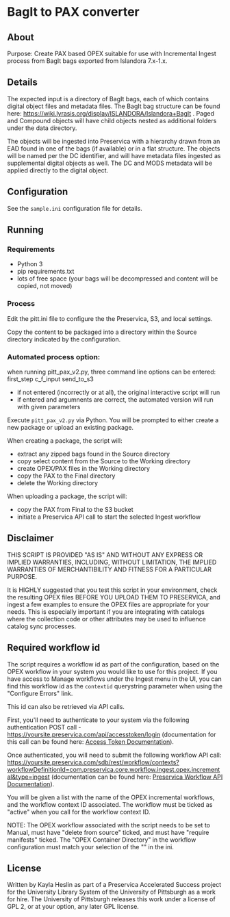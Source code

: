 # BagIt to PAX converter

## About

Purpose: Create PAX based OPEX suitable for use with Incremental Ingest process from BagIt bags exported from Islandora 7.x-1.x.

## Details

The expected input is a directory of BagIt bags, each of which contains digital object files and metadata files.  The BagIt bag structure can be found here: https://wiki.lyrasis.org/display/ISLANDORA/Islandora+BagIt .  Paged and Compound objects will have child objects nested as additional folders under the data directory.

The objects will be ingested into Preservica with a hierarchy drawn from an EAD found in one of the bags (if available) or in a flat structure.  The objects will be named per the DC identifier, and will have metadata files ingested as supplemental digital objects as well.  The DC and MODS metadata will be applied directly to the digital object.

## Configuration

See the `sample.ini` configuration file for details.

## Running

### Requirements

 * Python 3
 * pip requirements.txt
 * lots of free space (your bags will be decompressed and content will be copied, not moved)

### Process

Edit the pitt.ini file to configure the the Preservica, S3, and local settings.

Copy the content to be packaged into a directory within the Source directory indicated by the configuration.

### Automated process option:
when running pitt_pax_v2.py, three command line options can be entered: first_step c_f_input send_to_s3
* if not entered (incorrectly or at all), the original interactive script will run
* if entered and argumnents are correct, the automated version will run with given parameters

Execute `pitt_pax_v2.py` via Python.  You will be prompted to either create a new package or upload an existing package.

When creating a package, the script will:
* extract any zipped bags found in the Source directory
* copy select content from the Source to the Working directory
* create OPEX/PAX files in the Working directory
* copy the PAX to the Final directory
* delete the Working directory

When uploading a package, the script will:
* copy the PAX from Final to the S3 bucket
* initiate a Preservica API call to start the selected Ingest workflow

## Disclaimer

  THIS SCRIPT IS PROVIDED "AS IS" AND WITHOUT ANY EXPRESS OR IMPLIED WARRANTIES, INCLUDING, WITHOUT
  LIMITATION, THE IMPLIED WARRANTIES OF MERCHANTIBILITY AND FITNESS FOR A PARTICULAR PURPOSE.

  It is HIGHLY suggested that you test this script in your environment, check the resulting OPEX files BEFORE YOU UPLOAD THEM TO
  PRESERVICA, and ingest a few examples to ensure the OPEX files are appropriate for your needs.
  This is especially important if you are integrating with catalogs where the collection code or other attributes
  may be used to influence catalog sync processes.

## Required workflow id

The script requires a workflow id as part of the configuration, based on the OPEX workflow in your system you would like to use for this project.  If you have access to Manage workflows under the Ingest menu in the UI, you can find this workflow id as the `contextid` querystring parameter when using the "Configure Errors" link.

This id can also be retrieved via API calls.

First, you'll need to authenticate to your system via the following authentication POST call - https://yoursite.preservica.com/api/accesstoken/login (documentation for this call can be found here: [Access Token Documentation](https://demo.preservica.com/api/accesstoken/documentation.html)).

Once authenticated, you will need to submit the following workflow API call: https://yoursite.preservica.com/sdb/rest/workflow/contexts?workflowDefinitionId=com.preservica.core.workflow.ingest.opex.incremental&type=ingest (documentation can be found here: [Preservica Workflow API Documentation](https://demo.preservica.com/sdb/rest/workflow/documentation.html)).

You will be given a list with the name of the OPEX incremental workflows, and the workflow context ID associated. The workflow must be ticked as "active" when you call for the workflow context ID.

NOTE: The OPEX workflow associated with the script needs to be set to Manual, must have "delete from source" ticked, and must have "require manifests" ticked.  The "OPEX Container Directory" in the workflow configuration must match your selection of the "" in the ini.

## License

Written by Kayla Heslin as part of a Preservica Accelerated Success project for the University Library System of the University of Pittsburgh as a work for hire.  The University of Pittsburgh releases this work under a license of GPL 2, or at your option, any later GPL license. 
